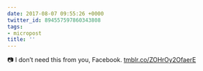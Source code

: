 ```yaml
---
date: 2017-08-07 09:55:26 +0000
twitter_id: 894557597860343808
tags:
- micropost
title: ''
---
```


📷 I don’t need this from you, Facebook. [tmblr.co/ZOHrOy2OfaerE](https://tmblr.co/ZOHrOy2OfaerE)
